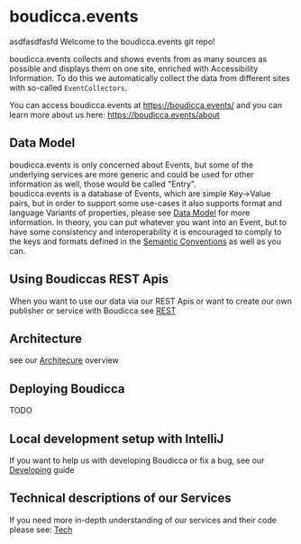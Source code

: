 # boudicca.events
asdfasdfasfd
Welcome to the boudicca.events git repo!

boudicca.events collects and shows events from as many sources as possible and displays them on one site, enriched with
Accessibility Information.
To do this we automatically collect the data from different sites with so-called `EventCollectors`.

You can access boudicca.events at https://boudicca.events/ and you can learn more about us
here: https://boudicca.events/about

## Data Model

boudicca.events is only concerned about Events, 
but some of the underlying services are more generic and could be used for other information as well, those would be called "Entry".  
boudicca.events is a database of Events, which are simple Key->Value pairs, but in order to support some use-cases it also
supports format and language Variants of properties, please see [Data Model](docs/DATA_MODEL.md) for more information.
In theory, you can put whatever you want into an Event, but to have some consistency and interoperability it is encouraged
to comply to the keys and formats defined in the [Semantic Conventions](docs/SEMANTIC_CONVENTIONS.md) as well as you can.

## Using Boudiccas REST Apis

When you want to use our data via our REST Apis or want to create our own publisher or service with Boudicca
see [REST](docs/REST.md)

## Architecture

see our [Architecure](docs/architecture/ARCH.md) overview

## Deploying Boudicca

TODO

## Local development setup with IntelliJ

If you want to help us with developing Boudicca or fix a bug, see our [Developing](docs/DEV.md) guide

## Technical descriptions of our Services

If you need more in-depth understanding of our services and their code please see: [Tech](docs/tech/TECH.md)   
